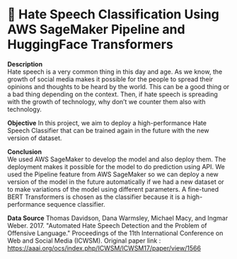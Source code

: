 # 🤖 Hate Speech Classification Using AWS SageMaker Pipeline and HuggingFace Transformers
**Description**  
Hate speech is a very common thing in this day and age. As we know, the growth of social media makes it possible for the people to spread their opinions and thoughts to be heard by the world. This can be a good thing or a bad thing depending on the context. Then, if hate speech is spreading with the growth of technology, why don’t we counter them also with technology. 

**Objective** 
In this project, we aim to deploy a high-performance Hate Speech Classifier that can be trained again in the future with the new version of dataset.   

**Conclusion**  
We used AWS SageMaker to develop the model and also deploy them. The deployment makes it possible for the model to do prediction using API. We used the Pipeline feature from AWS SageMaker so we can deploy a new version of the model in the future automatically if we had a new dataset or to make variations of the model using different parameters. A fine-tuned BERT Transformers is chosen as the classifier because it is a high-performance sequence classifier. 

**Data Source** 
Thomas Davidson, Dana Warmsley, Michael Macy, and Ingmar Weber. 2017. "Automated Hate Speech Detection and the Problem of Offensive Language." Proceedings of the 11th International Conference on Web and Social Media (ICWSM). Original paper link :
https://aaai.org/ocs/index.php/ICWSM/ICWSM17/paper/view/1566
